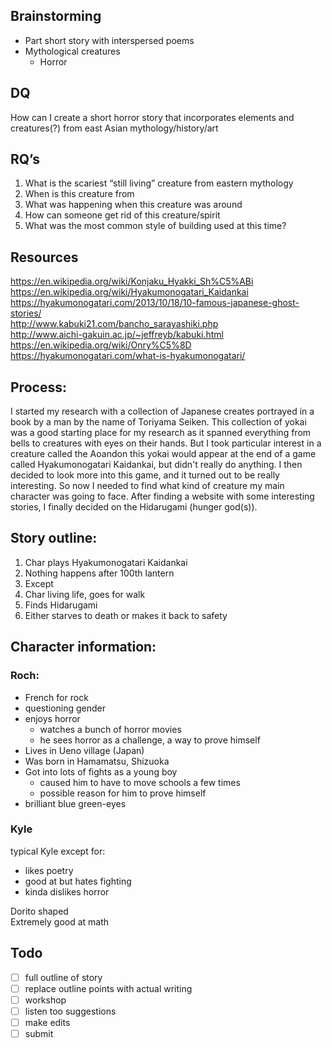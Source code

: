 ## Brainstorming

* Part short story with interspersed poems
* Mythological creatures
   * Horror

## DQ
How can I create a short horror story that incorporates elements and creatures(?) from east Asian mythology/history/art

## RQ’s
1. What is the scariest “still living” creature from eastern mythology
2. When is this creature from
3. What was happening when this creature was around
4. How can someone get rid of this creature/spirit
5. What was the most common style of building used at this time?

## Resources
https://en.wikipedia.org/wiki/Konjaku_Hyakki_Sh%C5%ABi  
https://en.wikipedia.org/wiki/Hyakumonogatari_Kaidankai  
https://hyakumonogatari.com/2013/10/18/10-famous-japanese-ghost-stories/  
http://www.kabuki21.com/bancho_sarayashiki.php  
http://www.aichi-gakuin.ac.jp/~jeffreyb/kabuki.html  
https://en.wikipedia.org/wiki/Onry%C5%8D  
https://hyakumonogatari.com/what-is-hyakumonogatari/  

## Process:
I started my research with a collection of Japanese creates portrayed in a book by a man by the name of Toriyama Seiken. 
This collection of yokai was a good starting place for my research as it spanned everything from bells to creatures with eyes on their hands. 
But I took particular interest in a creature called the Aoandon this yokai would appear at the end of a game called Hyakumonogatari Kaidankai, but didn't really do anything. 
I then decided to look more into this game, and it turned out to be really interesting. So now I needed to find what kind of creature my main character was going to face. 
After finding a website with some interesting stories, I finally decided on the Hidarugami (hunger god(s)). 

## Story outline:

1. Char plays Hyakumonogatari Kaidankai
2. Nothing happens after 100th lantern
3. Except
4. Char living life, goes for walk
5. Finds Hidarugami
6. Either starves to death or makes it back to safety

## Character information:

### Roch:
* French for rock
* questioning gender
* enjoys horror
  * watches a bunch of horror movies
  * he sees horror as a challenge, a way to prove himself
* Lives in Ueno village (Japan)
* Was born in Hamamatsu, Shizuoka
* Got into lots of fights as a young boy
  * caused him to have to move schools a few times
  * possible reason for him to prove himself
* brilliant blue green-eyes

### Kyle
typical Kyle except for:
* likes poetry
* good at but hates fighting
* kinda dislikes horror  

Dorito shaped  
Extremely good at math


## Todo
- [ ] full outline of story
- [ ] replace outline points with actual writing
- [ ] workshop
- [ ] listen too suggestions
- [ ] make edits
- [ ] submit
